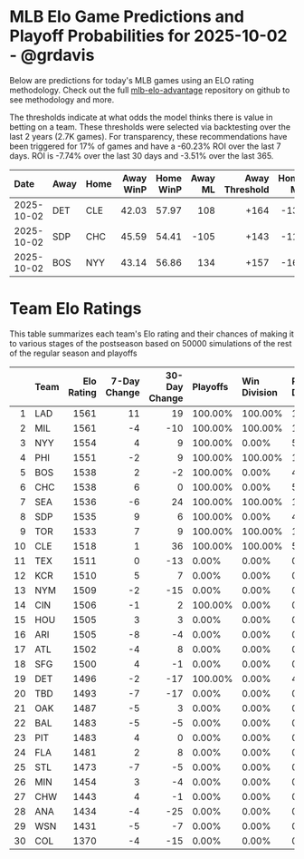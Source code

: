 # MLB Elo Game Predictions and Playoff Probabilities for 2025-10-02 - @grdavis
Below are predictions for today's MLB games using an ELO rating methodology. Check out the full [mlb-elo-advantage](https://github.com/grdavis/mlb-elo-advantage) repository on github to see methodology and more.

The thresholds indicate at what odds the model thinks there is value in betting on a team. These thresholds were selected via backtesting over the last 2 years (2.7K games). For transparency, these recommendations have been triggered for 17% of games and have a -60.23% ROI over the last 7 days. ROI is -7.74% over the last 30 days and -3.51% over the last 365.

| Date       | Away   | Home   |   Away WinP |   Home WinP |   Away ML |   Away Threshold |   Home ML |   Home Threshold |
|:-----------|:-------|:-------|------------:|------------:|----------:|-----------------:|----------:|-----------------:|
| 2025-10-02 | DET    | CLE    |       42.03 |       57.97 |       108 |             +164 |      -132 |             -109 |
| 2025-10-02 | SDP    | CHC    |       45.59 |       54.41 |      -105 |             +143 |      -115 |             +104 |
| 2025-10-02 | BOS    | NYY    |       43.14 |       56.86 |       134 |             +157 |      -167 |             -105 |

# Team Elo Ratings
This table summarizes each team's Elo rating and their chances of making it to various stages of the postseason based on 50000 simulations of the rest of the regular season and playoffs

|    | Team   |   Elo Rating |   7-Day Change |   30-Day Change | Playoffs   | Win Division   | Reach Div. Rd.   | Reach CS   | Reach WS   | Win WS   |
|---:|:-------|-------------:|---------------:|----------------:|:-----------|:---------------|:-----------------|:-----------|:-----------|:---------|
|  1 | LAD    |         1561 |             11 |              19 | 100.00%    | 100.00%        | 100.00%          | 52.02%     | 27.42%     | 16.64%   |
|  2 | MIL    |         1561 |             -4 |             -10 | 100.00%    | 100.00%        | 100.00%          | 60.29%     | 31.86%     | 19.67%   |
|  3 | NYY    |         1554 |              4 |               9 | 100.00%    | 0.00%          | 56.98%           | 31.62%     | 19.82%     | 9.75%    |
|  4 | PHI    |         1551 |             -2 |               9 | 100.00%    | 100.00%        | 100.00%          | 47.98%     | 23.41%     | 13.62%   |
|  5 | BOS    |         1538 |              2 |              -2 | 100.00%    | 0.00%          | 43.02%           | 21.83%     | 12.23%     | 5.13%    |
|  6 | CHC    |         1538 |              6 |               0 | 100.00%    | 0.00%          | 54.65%           | 22.07%     | 9.74%      | 5.01%    |
|  7 | SEA    |         1536 |             -6 |              24 | 100.00%    | 100.00%        | 100.00%          | 60.88%     | 28.41%     | 11.60%   |
|  8 | SDP    |         1535 |              9 |               6 | 100.00%    | 0.00%          | 45.35%           | 17.64%     | 7.56%      | 3.81%    |
|  9 | TOR    |         1533 |              7 |               9 | 100.00%    | 100.00%        | 100.00%          | 46.56%     | 25.19%     | 10.28%   |
| 10 | CLE    |         1518 |              1 |              36 | 100.00%    | 100.00%        | 58.33%           | 24.53%     | 9.81%      | 3.39%    |
| 11 | TEX    |         1511 |              0 |             -13 | 0.00%      | 0.00%          | 0.00%            | 0.00%      | 0.00%      | 0.00%    |
| 12 | KCR    |         1510 |              5 |               7 | 0.00%      | 0.00%          | 0.00%            | 0.00%      | 0.00%      | 0.00%    |
| 13 | NYM    |         1509 |             -2 |             -15 | 0.00%      | 0.00%          | 0.00%            | 0.00%      | 0.00%      | 0.00%    |
| 14 | CIN    |         1506 |             -1 |               2 | 100.00%    | 0.00%          | 0.00%            | 0.00%      | 0.00%      | 0.00%    |
| 15 | HOU    |         1505 |              3 |               3 | 0.00%      | 0.00%          | 0.00%            | 0.00%      | 0.00%      | 0.00%    |
| 16 | ARI    |         1505 |             -8 |              -4 | 0.00%      | 0.00%          | 0.00%            | 0.00%      | 0.00%      | 0.00%    |
| 17 | ATL    |         1502 |             -4 |               8 | 0.00%      | 0.00%          | 0.00%            | 0.00%      | 0.00%      | 0.00%    |
| 18 | SFG    |         1500 |              4 |              -1 | 0.00%      | 0.00%          | 0.00%            | 0.00%      | 0.00%      | 0.00%    |
| 19 | DET    |         1496 |             -2 |             -17 | 100.00%    | 0.00%          | 41.67%           | 14.59%     | 4.53%      | 1.13%    |
| 20 | TBD    |         1493 |             -7 |             -17 | 0.00%      | 0.00%          | 0.00%            | 0.00%      | 0.00%      | 0.00%    |
| 21 | OAK    |         1487 |             -5 |               3 | 0.00%      | 0.00%          | 0.00%            | 0.00%      | 0.00%      | 0.00%    |
| 22 | BAL    |         1483 |             -5 |              -5 | 0.00%      | 0.00%          | 0.00%            | 0.00%      | 0.00%      | 0.00%    |
| 23 | PIT    |         1483 |              4 |               0 | 0.00%      | 0.00%          | 0.00%            | 0.00%      | 0.00%      | 0.00%    |
| 24 | FLA    |         1481 |              2 |               8 | 0.00%      | 0.00%          | 0.00%            | 0.00%      | 0.00%      | 0.00%    |
| 25 | STL    |         1473 |             -7 |              -5 | 0.00%      | 0.00%          | 0.00%            | 0.00%      | 0.00%      | 0.00%    |
| 26 | MIN    |         1454 |              3 |              -4 | 0.00%      | 0.00%          | 0.00%            | 0.00%      | 0.00%      | 0.00%    |
| 27 | CHW    |         1443 |              4 |              -1 | 0.00%      | 0.00%          | 0.00%            | 0.00%      | 0.00%      | 0.00%    |
| 28 | ANA    |         1434 |             -4 |             -25 | 0.00%      | 0.00%          | 0.00%            | 0.00%      | 0.00%      | 0.00%    |
| 29 | WSN    |         1431 |             -5 |              -7 | 0.00%      | 0.00%          | 0.00%            | 0.00%      | 0.00%      | 0.00%    |
| 30 | COL    |         1370 |             -4 |             -15 | 0.00%      | 0.00%          | 0.00%            | 0.00%      | 0.00%      | 0.00%    |